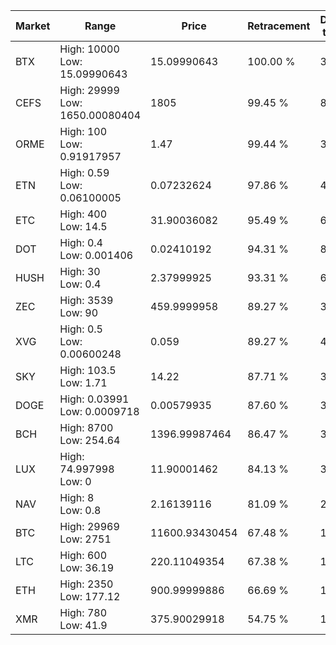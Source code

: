 | Market | Range | Price| Retracement | Doubles to 50% |
| --- | --- | --- | --- | --- |
| BTX | High: 10000<br />Low: 15.09990643 | 15.09990643 | 100.00 % | 331.63 |
| CEFS | High: 29999<br />Low: 1650.00080404 | 1805 | 99.45 % | 8.77 |
| ORME | High: 100<br />Low: 0.91917957 | 1.47 | 99.44 % | 34.33 |
| ETN | High: 0.59<br />Low: 0.06100005 | 0.07232624 | 97.86 % | 4.50 |
| ETC | High: 400<br />Low: 14.5 | 31.90036082 | 95.49 % | 6.50 |
| DOT | High: 0.4<br />Low: 0.001406 | 0.02410192 | 94.31 % | 8.33 |
| HUSH | High: 30<br />Low: 0.4 | 2.37999925 | 93.31 % | 6.39 |
| ZEC | High: 3539<br />Low: 90 | 459.9999958 | 89.27 % | 3.94 |
| XVG | High: 0.5<br />Low: 0.00600248 | 0.059 | 89.27 % | 4.29 |
| SKY | High: 103.5<br />Low: 1.71 | 14.22 | 87.71 % | 3.70 |
| DOGE | High: 0.03991<br />Low: 0.0009718 | 0.00579935 | 87.60 % | 3.52 |
| BCH | High: 8700<br />Low: 254.64 | 1396.99987464 | 86.47 % | 3.20 |
| LUX | High: 74.997998<br />Low: 0 | 11.90001462 | 84.13 % | 3.15 |
| NAV | High: 8<br />Low: 0.8 | 2.16139116 | 81.09 % | 2.04 |
| BTC | High: 29969<br />Low: 2751 | 11600.93430454 | 67.48 % | 1.41 |
| LTC | High: 600<br />Low: 36.19 | 220.11049354 | 67.38 % | 1.45 |
| ETH | High: 2350<br />Low: 177.12 | 900.99999886 | 66.69 % | 1.40 |
| XMR | High: 780<br />Low: 41.9 | 375.90029918 | 54.75 % | 1.09 |
